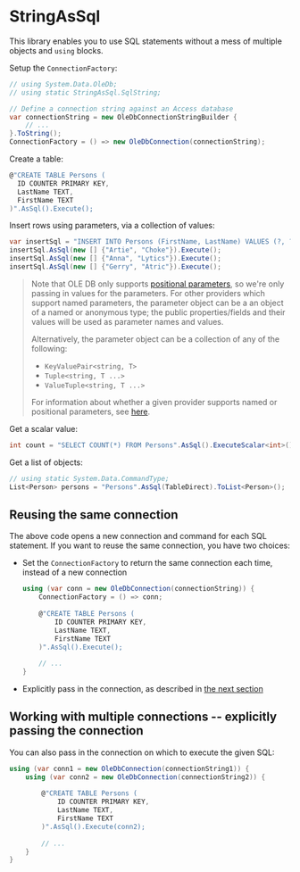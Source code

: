 # StringAsSql
This library enables you to use SQL statements without a mess of multiple objects and `using` blocks.

Setup the `ConnectionFactory`:
```csharp
// using System.Data.OleDb;
// using static StringAsSql.SqlString;

// Define a connection string against an Access database
var connectionString = new OleDbConnectionStringBuilder {
    // ...
}.ToString();
ConnectionFactory = () => new OleDbConnection(connectionString);
```

Create a table:
```csharp
@"CREATE TABLE Persons (
  ID COUNTER PRIMARY KEY, 
  LastName TEXT,
  FirstName TEXT
)".AsSql().Execute();
```

Insert rows using parameters, via a collection of values:
```csharp
var insertSql = "INSERT INTO Persons (FirstName, LastName) VALUES (?, ?)";
insertSql.AsSql(new [] {"Artie", "Choke"}).Execute();
insertSql.AsSql(new [] {"Anna", "Lytics"}).Execute();
insertSql.AsSql(new [] {"Gerry", "Atric"}).Execute();
```
> Note that OLE DB only supports [positional parameters](https://docs.microsoft.com/en-us/dotnet/framework/data/adonet/configuring-parameters-and-parameter-data-types#working-with-parameter-placeholders), so we're only passing in values for the parameters. For other providers which support named parameters, the parameter object can be a an object of a named or anonymous type;  the public properties/fields and their values will be used as parameter names and values.
>
> Alternatively, the parameter object can be a collection of any of the following:
> * `KeyValuePair<string, T>`
> * `Tuple<string, T ...>`
> * `ValueTuple<string, T ...>`
>
> For information about whether a given provider supports named or positional parameters, see [here](http://bobby-tables.com/adodotnet#placeholder-syntax).

Get a scalar value:
```csharp
int count = "SELECT COUNT(*) FROM Persons".AsSql().ExecuteScalar<int>();
```

Get a list of objects:
```csharp
// using static System.Data.CommandType;
List<Person> persons = "Persons".AsSql(TableDirect).ToList<Person>();
```

## Reusing the same connection

The above code opens a new connection and command for each SQL statement. If you want to reuse the same connection, you have two choices:

* Set the `ConnectionFactory` to return the same connection each time, instead of a new connection
  ```csharp
  using (var conn = new OleDbConnection(connectionString)) {
      ConnectionFactory = () => conn;
      
      @"CREATE TABLE Persons (
          ID COUNTER PRIMARY KEY, 
          LastName TEXT,
          FirstName TEXT
      )".AsSql().Execute();
      
      // ...
  }
  ```
  
* Explicitly pass in the connection, as described in [the next section](https://github.com/zspitz/StringAsSql/blob/master/README.md#working-with-multiple-connections----explicitly-passing-the-connection)


## Working with multiple connections -- explicitly passing the connection

You can also pass in the connection on which to execute the given SQL:
```csharp
using (var conn1 = new OleDbConnection(connectionString1)) {
    using (var conn2 = new OleDbConnection(connectionString2)) {
    
        @"CREATE TABLE Persons (
            ID COUNTER PRIMARY KEY, 
            LastName TEXT,
            FirstName TEXT
        )".AsSql().Execute(conn2);
        
        // ...
    }
}

